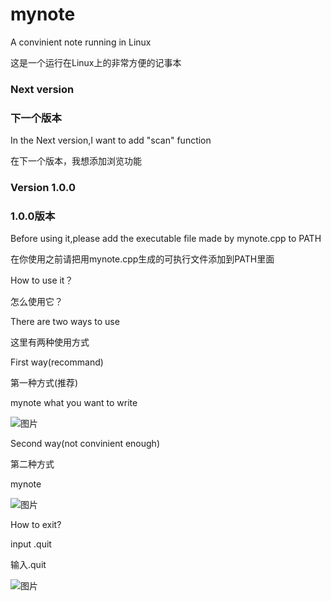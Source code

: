# mynote
A convinient note running in Linux

这是一个运行在Linux上的非常方便的记事本


### Next version

### 下一个版本

In the Next version,I want to add "scan" function

在下一个版本，我想添加浏览功能


### Version 1.0.0
### 1.0.0版本

Before using it,please add the executable file made by mynote.cpp to PATH

在你使用之前请把用mynote.cpp生成的可执行文件添加到PATH里面

How to use it？

怎么使用它？

There are two ways to use

这里有两种使用方式

First way(recommand)

第一种方式(推荐)

mynote what you want to write


![图片](https://github.com/JuLongZhiLu/mynote/assets/130359590/01b13ac8-37d6-477d-8d43-cee4a50567e1)

Second way(not convinient enough)

第二种方式

mynote

![图片](https://github.com/JuLongZhiLu/mynote/assets/130359590/b99f54c1-ecc5-426e-b5f4-08637c8d8d26)


How to exit?

input .quit

输入.quit

![图片](https://github.com/JuLongZhiLu/mynote/assets/130359590/8ad8c34f-ad4e-4d20-b28d-4ea35a52db2e)


